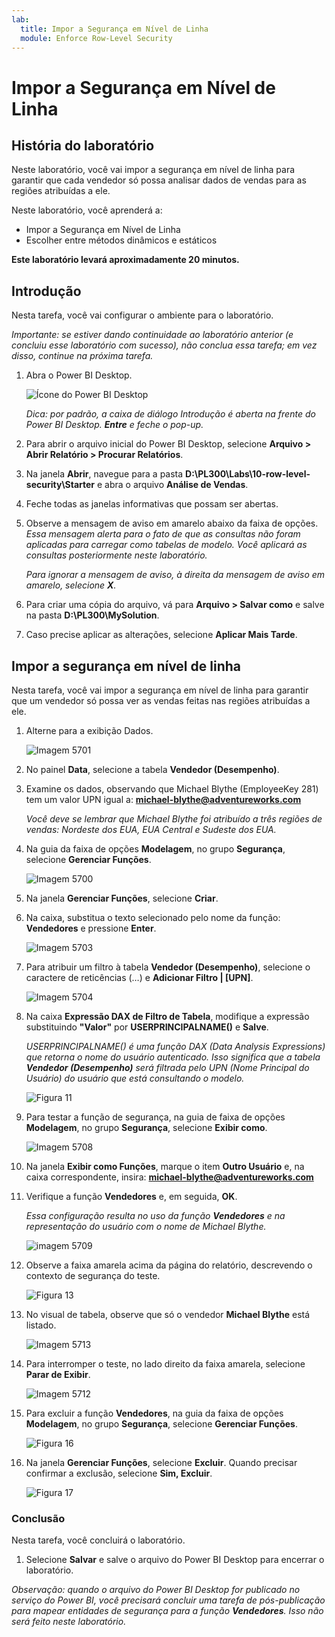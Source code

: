 ```yaml
---
lab:
  title: Impor a Segurança em Nível de Linha
  module: Enforce Row-Level Security
---
```



# **Impor a Segurança em Nível de Linha**

## **História do laboratório**

Neste laboratório, você vai impor a segurança em nível de linha para garantir que cada vendedor só possa analisar dados de vendas para as regiões atribuídas a ele.

Neste laboratório, você aprenderá a:

- Impor a Segurança em Nível de Linha
- Escolher entre métodos dinâmicos e estáticos

**Este laboratório levará aproximadamente 20 minutos.**

## **Introdução**

Nesta tarefa, você vai configurar o ambiente para o laboratório.

*Importante: se estiver dando continuidade ao laboratório anterior (e concluiu esse laboratório com sucesso), não conclua essa tarefa; em vez disso, continue na próxima tarefa.*

1. Abra o Power BI Desktop.

    ![Ícone do Power BI Desktop](Linked_image_Files/02-load-data-with-power-query-in-power-bi-desktop_image1.png)

    *Dica: por padrão, a caixa de diálogo Introdução é aberta na frente do Power BI Desktop. **Entre** e feche o pop-up.*

1. Para abrir o arquivo inicial do Power BI Desktop, selecione **Arquivo > Abrir Relatório > Procurar Relatórios**.

1. Na janela **Abrir**, navegue para a pasta **D:\PL300\Labs\10-row-level-security\Starter** e abra o arquivo **Análise de Vendas**.

1. Feche todas as janelas informativas que possam ser abertas.

1. Observe a mensagem de aviso em amarelo abaixo da faixa de opções. *Essa mensagem alerta para o fato de que as consultas não foram aplicadas para carregar como tabelas de modelo. Você aplicará as consultas posteriormente neste laboratório.*
    
    *Para ignorar a mensagem de aviso, à direita da mensagem de aviso em amarelo, selecione **X**.*

1. Para criar uma cópia do arquivo, vá para **Arquivo > Salvar como** e salve na pasta **D:\PL300\MySolution**.

1. Caso precise aplicar as alterações, selecione **Aplicar Mais Tarde**.

## **Impor a segurança em nível de linha**

Nesta tarefa, você vai impor a segurança em nível de linha para garantir que um vendedor só possa ver as vendas feitas nas regiões atribuídas a ele.

1. Alterne para a exibição Dados.

   ![Imagem 5701](Linked_image_Files/04-configure-data-model-in-power-bi-desktop-advanced_image20.png)

1. No painel **Data**, selecione a tabela **Vendedor (Desempenho)**.


1. Examine os dados, observando que Michael Blythe (EmployeeKey 281) tem um valor UPN igual a: **michael-blythe@adventureworks.com**
    
    *Você deve se lembrar que Michael Blythe foi atribuído a três regiões de vendas: Nordeste dos EUA, EUA Central e Sudeste dos EUA.*

1. Na guia da faixa de opções **Modelagem**, no grupo **Segurança**, selecione **Gerenciar Funções**.

    ![Imagem 5700](Linked_image_Files/04-configure-data-model-in-power-bi-desktop-advanced_image21.png)

1. Na janela **Gerenciar Funções**, selecione **Criar**.

1. Na caixa, substitua o texto selecionado pelo nome da função: **Vendedores** e pressione **Enter**.

   ![Imagem 5703](Linked_image_Files/04-configure-data-model-in-power-bi-desktop-advanced_image23.png)

1. Para atribuir um filtro à tabela **Vendedor (Desempenho)**, selecione o caractere de reticências (…) e **Adicionar Filtro \| [UPN]**.

   ![Imagem 5704](Linked_image_Files/04-configure-data-model-in-power-bi-desktop-advanced_image24.png)

1. Na caixa **Expressão DAX de Filtro de Tabela**, modifique a expressão substituindo **"Valor"** por **USERPRINCIPALNAME()** e **Salve**.
    
    *USERPRINCIPALNAME() é uma função DAX (Data Analysis Expressions) que retorna o nome do usuário autenticado. Isso significa que a tabela **Vendedor (Desempenho)** será filtrada pelo UPN (Nome Principal do Usuário) do usuário que está consultando o modelo.*

   ![Figura 11](Linked_image_Files/04-configure-data-model-in-power-bi-desktop-advanced_image25.png)

1. Para testar a função de segurança, na guia de faixa de opções **Modelagem**, no grupo **Segurança**, selecione **Exibir como**.

   ![Imagem 5708](Linked_image_Files/04-configure-data-model-in-power-bi-desktop-advanced_image27.png)

1. Na janela **Exibir como Funções**, marque o item **Outro Usuário** e, na caixa correspondente, insira: **michael-blythe@adventureworks.com**

1. Verifique a função **Vendedores** e, em seguida, **OK**.
    
    *Essa configuração resulta no uso da função **Vendedores** e na representação do usuário com o nome de Michael Blythe.*

   ![imagem 5709](Linked_image_Files/04-configure-data-model-in-power-bi-desktop-advanced_image28.png)

1. Observe a faixa amarela acima da página do relatório, descrevendo o contexto de segurança do teste.

   ![Figura 13](Linked_image_Files/04-configure-data-model-in-power-bi-desktop-advanced_image30.png)

1. No visual de tabela, observe que só o vendedor **Michael Blythe** está listado.

   ![Imagem 5713](Linked_image_Files/04-configure-data-model-in-power-bi-desktop-advanced_image31.png)

1. Para interromper o teste, no lado direito da faixa amarela, selecione **Parar de Exibir**.

   ![Imagem 5712](Linked_image_Files/04-configure-data-model-in-power-bi-desktop-advanced_image32.png)

1. Para excluir a função **Vendedores**, na guia da faixa de opções **Modelagem**, no grupo **Segurança**, selecione **Gerenciar Funções**.

   ![Figura 16](Linked_image_Files/04-configure-data-model-in-power-bi-desktop-advanced_image33.png)

1. Na janela **Gerenciar Funções**, selecione **Excluir**. Quando precisar confirmar a exclusão, selecione **Sim, Excluir**.

   ![Figura 17](Linked_image_Files/04-configure-data-model-in-power-bi-desktop-advanced_image34.png)

### **Conclusão**

Nesta tarefa, você concluirá o laboratório.

1. Selecione **Salvar** e salve o arquivo do Power BI Desktop para encerrar o laboratório.

*Observação: quando o arquivo do Power BI Desktop for publicado no serviço do Power BI, você precisará concluir uma tarefa de pós-publicação para mapear entidades de segurança para a função **Vendedores**. Isso não será feito neste laboratório.*
